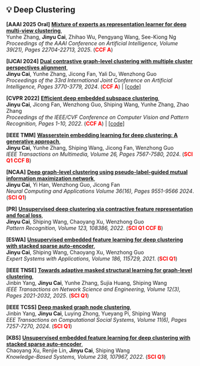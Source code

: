 ## 💡 Deep Clustering

**[AAAI 2025 Oral]**
**[Mixture of experts as representation learner for deep multi-view clustering](https://doi.org/10.1609/aaai.v39i21.34430)**,<br />
   Yunhe Zhang, **Jinyu Cai**, Zhihao Wu, Pengyang Wang, See-Kiong Ng <br />
   *Proceedings of the AAAI Conference on Artificial Intelligence, Volume 39(21), Pages 22704-22713, 2025*. (<span style="color:red">**CCF A**</span>) 

**[IJCAI 2024]**
**[Dual contrastive graph-level clustering with multiple cluster perspectives alignment](https://www.ijcai.org/proceedings/2024/0417.pdf)**,<br />
   **Jinyu Cai**, Yunhe Zhang, Jicong Fan, Yali Du, Wenzhong Guo <br />
   *Proceedings of the 33rd International Joint Conference on Artificial Intelligence, Pages 3770-3779, 2024*. (<span style="color:red">**CCF A**</span>)  \| [\[code\]](https://github.com/wownice333/DCGLC)

**[CVPR 2022]**
**[Efficient deep embedded subspace clustering](https://openaccess.thecvf.com/content/CVPR2022/papers/Cai_Efficient_Deep_Embedded_Subspace_Clustering_CVPR_2022_paper.pdf)**,<br />
   **Jinyu Cai**, Jicong Fan, Wenzhong Guo, Shiping Wang, Yunhe Zhang, Zhao Zhang  <br />
   *Proceedings of the IEEE/CVF Conference on Computer Vision and Pattern Recognition, Pages 1-10, 2022*. (<span style="color:red">**CCF A**</span>) \| [\[code\]]( https://github.com/JinyuCai95/EDESC-pytorch)

**[IEEE TMM]**
**[Wasserstein embedding learning for deep clustering: A generative approach](https://doi.org/10.1109/TMM.2024.3369862)**,<br />
   **Jinyu Cai**, Yunhe Zhang, Shiping Wang, Jicong Fan, Wenzhong Guo  <br />
   *IEEE Transactions on Multimedia, Volume 26, Pages 7567-7580, 2024*. (<span style="color:red">**SCI Q1 CCF B**</span>)
   
**[NCAA]**
**[Deep graph-level clustering using pseudo-label-guided mutual information maximization network](https://doi.org/10.1016/j.eswa.2021.115729)**,<br />
   **Jinyu Cai**, Yi Han, Wenzhong Guo, Jicong Fan  <br />
   *Neural Computing and Applications Volume 36(16), Pages 9551-9566 2024*. (<span style="color:red">**SCI Q1**</span>)

**[PR]**
**[Unsupervised deep clustering via contractive feature representation and focal loss](https://doi.org/10.1016/j.patcog.2021.108386)**,<br />
   **Jinyu Cai**, Shiping Wang, Chaoyang Xu, Wenzhong Guo  <br />
   *Pattern Recognition, Volume 123, 108386, 2022*. (<span style="color:red">**SCI Q1 CCF B**</span>)

**[ESWA]**
**[Unsupervised embedded feature learning for deep clustering with stacked sparse auto-encoder](https://doi.org/10.1016/j.eswa.2021.115729)**,<br />
   **Jinyu Cai**, Shiping Wang, Chaoyang Xu, Wenzhong Guo  <br />
   *Expert Systems with Applications, Volume 186, 115729, 2021*. (<span style="color:red">**SCI Q1**</span>)

**[IEEE TNSE]**
**[Towards adaptive masked structural learning for graph-level clustering](https://doi.org/10.1109/TNSE.2025.3543194)**,<br />
   Jinbin Yang, **Jinyu Cai**, Yunhe Zhang, Sujia Huang, Shiping Wang  <br />
   *IEEE Transactions on Network Science and Engineering, Volume 12(3), Pages 2021-2032, 2025*. (<span style="color:red">**SCI Q1**</span>)

**[IEEE TCSS]**
**[Deep masked graph node clustering](https://doi.org/10.1109/TCSS.2024.3401218)**,<br />
   Jinbin Yang, **Jinyu Cai**, Luying Zhong, Yueyang Pi, Shiping Wang  <br />
   *EEE Transactions on Computational Social Systems, Volume 11(6), Pages 7257-7270, 2024*. (<span style="color:red">**SCI Q1**</span>)
   
**[KBS]**
**[Unsupervised embedded feature learning for deep clustering with stacked sparse auto-encoder](https://doi.org/10.1016/j.knosys.2021.107967)**,<br />
   Chaoyang Xu, Renjie Lin, **Jinyu Cai**, Shiping Wang  <br />
   *Knowledge-Based Systems, Volume 238, 107967, 2022*. (<span style="color:red">**SCI Q1**</span>)


